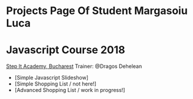 
# Projects Page Of Student Margasoiu Luca

# Javascript Course 2018



[Step It Academy, Bucharest](https://itstep.ro)
Trainer: @Dragos Dehelean
* [Simple Javascript Slideshow]
* [Simple Shopping List / not here!]
* [Advanced Shopping List / work in progress!]